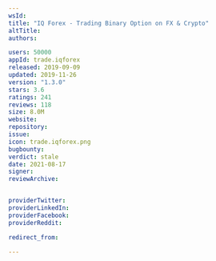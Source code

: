 ```yaml
---
wsId: 
title: "IQ Forex - Trading Binary Option on FX & Crypto"
altTitle: 
authors:

users: 50000
appId: trade.iqforex
released: 2019-09-09
updated: 2019-11-26
version: "1.3.0"
stars: 3.6
ratings: 241
reviews: 118
size: 8.0M
website: 
repository: 
issue: 
icon: trade.iqforex.png
bugbounty: 
verdict: stale
date: 2021-08-17
signer: 
reviewArchive:


providerTwitter: 
providerLinkedIn: 
providerFacebook: 
providerReddit: 

redirect_from:

---
```



